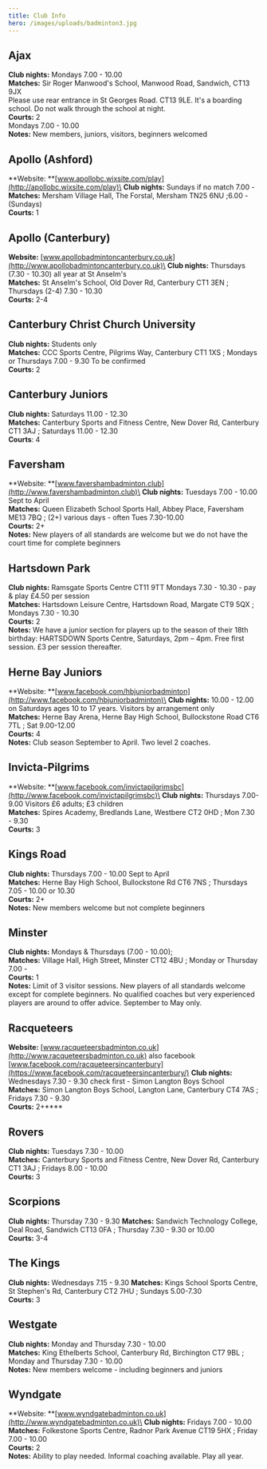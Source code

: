 ```yaml
---
title: Club Info
hero: /images/uploads/badminton3.jpg
---
```

## Ajax

**Club nights:** Mondays 7.00 - 10.00\
**Matches:** Sir Roger Manwood's School, Manwood Road, Sandwich, CT13 9JX\
Please use rear entrance in St Georges Road. CT13 9LE. It's a boarding school. Do not walk through the school at night.\
**Courts:** 2\
Mondays 7.00 - 10.00\
**Notes:** New members, juniors, visitors, beginners welcomed

## Apollo (Ashford)

**Website: **[www.apollobc.wixsite.com/play](http://apollobc.wixsite.com/play)\
**Club nights:** Sundays if no match 7.00 -\
**Matches:** Mersham Village Hall, The Forstal, Mersham TN25 6NU ;6.00 - (Sundays)\
**Courts:** 1

## Apollo (Canterbury)

**Website:** [www.apollobadmintoncanterbury.co.uk](http://www.apollobadmintoncanterbury.co.uk)\
**Club nights:** Thursdays (7.30 - 10.30) all year at St Anselm's\
**Matches:** St Anselm's School, Old Dover Rd, Canterbury CT1 3EN ; Thursdays (2-4) 7.30 - 10.30\
**Courts:** 2-4

## Canterbury Christ Church University

**Club nights:** Students only\
**Matches:** CCC Sports Centre, Pilgrims Way, Canterbury CT1 1XS ; Mondays or Thursdays 7.00 - 9.30 To be confirmed\
**Courts:** 2		

## Canterbury Juniors

**Club nights:** Saturdays 11.00 - 12.30\
**Matches:** Canterbury Sports and Fitness Centre, New Dover Rd, Canterbury CT1 3AJ ; Saturdays 11.00 - 12.30\
**Courts**: 4

## Faversham

**Website: **[www.favershambadminton.club](http://www.favershambadminton.club)\
**Club nights:** Tuesdays 7.00 - 10.00 Sept to April\
**Matches:** Queen Elizabeth School Sports Hall, Abbey Place, Faversham ME13 7BQ ;  (2+) various days - often Tues 7.30-10.00\
**Courts:** 2+\
**Notes:** New players of all standards are welcome but we do not have the court time for complete beginners

## Hartsdown Park

**Club nights:** Ramsgate Sports Centre CT11 9TT Mondays 7.30 - 10.30 - pay & play £4.50 per session\
**Matches:** Hartsdown Leisure Centre, Hartsdown Road, Margate  CT9 5QX ; Mondays 7.30 - 10.30\
**Courts:** 2\
**Notes:** We have a junior section for players up to the season of their 18th birthday: HARTSDOWN Sports Centre, Saturdays, 2pm – 4pm.  Free first session. £3 per session thereafter.

## Herne Bay Juniors

**Website: **[www.facebook.com/hbjuniorbadminton](http://www.facebook.com/hbjuniorbadminton)\
**Club nights:** 10.00 - 12.00 on Saturdays ages 10 to 17 years. Visitors by arrangement only\
**Matches:** Herne Bay Arena, Herne Bay High School, Bullockstone Road CT6 7TL ; Sat 9.00-12.00\
**Courts:** 4\
**Notes:** Club season September to April. Two level 2 coaches.

## Invicta-Pilgrims

**Website: **[www.facebook.com/invictapilgrimsbc](http://www.facebook.com/invictapilgrimsbc)\
**Club nights:** Thursdays 7.00-9.00 Visitors £6 adults; £3 children\
**Matches:** Spires Academy, Bredlands Lane, Westbere CT2 0HD ; Mon 7.30 - 9.30\
**Courts:** 3

## Kings Road

**Club nights:** Thursdays 7.00 - 10.00 Sept to April\
**Matches:** Herne Bay High School, Bullockstone Rd CT6 7NS ; Thursdays 7.05 - 10.00 or 10.30\
**Courts:** 2+\
**Notes:** New members welcome but not complete beginners

## Minster

**Club nights:** Mondays & Thursdays (7.00 - 10.00);\
**Matches:** Village Hall, High Street, Minster CT12 4BU ; Monday or Thursday 7.00 -\
**Courts:** 1\
**Notes:** Limit of 3 visitor sessions. New players of all standards welcome except for complete beginners. No qualified coaches but very experienced players are around to offer advice. September to May only.

## Racqueteers

**Website:** [www.racqueteersbadminton.co.uk](http://www.racqueteersbadminton.co.uk) also facebook [www.facebook.com/racqueteersincanterbury](https://www.facebook.com/racqueteersincanterbury/)
**Club nights:** Wednesdays 7.30 - 9.30 check first - Simon Langton Boys School\
**Matches:** Simon Langton Boys School, Langton Lane, Canterbury CT4 7AS ; Fridays 7.30 - 9.30\
**Courts:** 2+\*\*\*\*

## Rovers

**Club nights:** Tuesdays 7.30 - 10.00\
**Matches:** Canterbury Sports and Fitness Centre, New Dover Rd, Canterbury CT1 3AJ ; Fridays 8.00 - 10.00\
**Courts:** 3

## Scorpions

**Club nights:** Thursday 7.30 - 9.30
**Matches:** Sandwich Technology College, Deal Road, Sandwich CT13 0FA ; Thursday 7.30 - 9.30 or 10.00\
**Courts:** 3-4

## The Kings

**Club nights:** Wednesdays 7.15 - 9.30
**Matches:** Kings School Sports Centre, St Stephen's Rd, Canterbury CT2 7HU ; Sundays 5.00-7.30\
**Courts:** 3

## Westgate

**Club nights:** Monday and Thursday 7.30 - 10.00\
**Matches:** King Ethelberts School, Canterbury Rd, Birchington CT7 9BL ; Monday and Thursday 7.30 - 10.00\
**Notes:** New members welcome - including beginners and juniors

## Wyndgate

**Website: **[www.wyndgatebadminton.co.uk](http://www.wyndgatebadminton.co.uk)\
**Club nights:** Fridays 7.00 - 10.00  \
**Matches:** Folkestone Sports Centre, Radnor Park Avenue CT19 5HX ; Friday 7.00 - 10.00\
**Courts:** 2\
**Notes:** Ability to play needed. Informal coaching available. Play all year.
